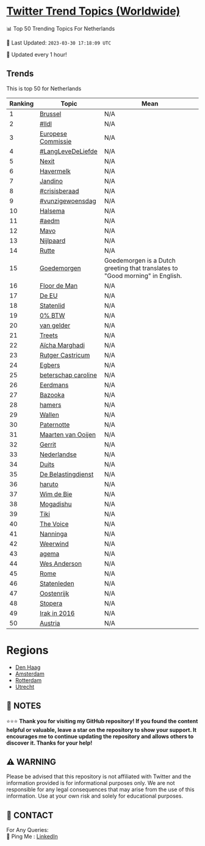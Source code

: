 [Twitter Trend Topics (Worldwide)](https://github.com/ErcinDedeoglu/Twitter-Trend-Topics)
==========


📊 Top 50 Trending Topics For Netherlands

📆 Last Updated: `2023-03-30 17:18:09 UTC`

🔧 Updated every 1 hour!


## Trends

This is top 50 for Netherlands

| Ranking | Topic | Mean |
| ------- | ------------ | ------------ |
| 1 | [Brussel](http://twitter.com/search?q=Brussel) | N/A |
| 2 | [#lldl](http://twitter.com/search?q=%23lldl) | N/A |
| 3 | [Europese Commissie](http://twitter.com/search?q=Europese+Commissie) | N/A |
| 4 | [#LangLeveDeLiefde](http://twitter.com/search?q=%23LangLeveDeLiefde) | N/A |
| 5 | [Nexit](http://twitter.com/search?q=Nexit) | N/A |
| 6 | [Havermelk](http://twitter.com/search?q=Havermelk) | N/A |
| 7 | [Jandino](http://twitter.com/search?q=Jandino) | N/A |
| 8 | [#crisisberaad](http://twitter.com/search?q=%23crisisberaad) | N/A |
| 9 | [#vunzigewoensdag](http://twitter.com/search?q=%23vunzigewoensdag) | N/A |
| 10 | [Halsema](http://twitter.com/search?q=Halsema) | N/A |
| 11 | [#aedm](http://twitter.com/search?q=%23aedm) | N/A |
| 12 | [Mavo](http://twitter.com/search?q=Mavo) | N/A |
| 13 | [Nijlpaard](http://twitter.com/search?q=Nijlpaard) | N/A |
| 14 | [Rutte](http://twitter.com/search?q=Rutte) | N/A |
| 15 | [Goedemorgen](http://twitter.com/search?q=Goedemorgen) | Goedemorgen is a Dutch greeting that translates to "Good morning" in English. |
| 16 | [Floor de Man](http://twitter.com/search?q=Floor+de+Man) | N/A |
| 17 | [De EU](http://twitter.com/search?q=De+EU) | N/A |
| 18 | [Statenlid](http://twitter.com/search?q=Statenlid) | N/A |
| 19 | [0% BTW](http://twitter.com/search?q=0%25+BTW) | N/A |
| 20 | [van gelder](http://twitter.com/search?q=van+gelder) | N/A |
| 21 | [Treets](http://twitter.com/search?q=Treets) | N/A |
| 22 | [Aïcha Marghadi](http://twitter.com/search?q=A%c3%afcha+Marghadi) | N/A |
| 23 | [Rutger Castricum](http://twitter.com/search?q=Rutger+Castricum) | N/A |
| 24 | [Egbers](http://twitter.com/search?q=Egbers) | N/A |
| 25 | [beterschap caroline](http://twitter.com/search?q=beterschap+caroline) | N/A |
| 26 | [Eerdmans](http://twitter.com/search?q=Eerdmans) | N/A |
| 27 | [Bazooka](http://twitter.com/search?q=Bazooka) | N/A |
| 28 | [hamers](http://twitter.com/search?q=hamers) | N/A |
| 29 | [Wallen](http://twitter.com/search?q=Wallen) | N/A |
| 30 | [Paternotte](http://twitter.com/search?q=Paternotte) | N/A |
| 31 | [Maarten van Ooijen](http://twitter.com/search?q=Maarten+van+Ooijen) | N/A |
| 32 | [Gerrit](http://twitter.com/search?q=Gerrit) | N/A |
| 33 | [Nederlandse](http://twitter.com/search?q=Nederlandse) | N/A |
| 34 | [Duits](http://twitter.com/search?q=Duits) | N/A |
| 35 | [De Belastingdienst](http://twitter.com/search?q=De+Belastingdienst) | N/A |
| 36 | [haruto](http://twitter.com/search?q=haruto) | N/A |
| 37 | [Wim de Bie](http://twitter.com/search?q=Wim+de+Bie) | N/A |
| 38 | [Mogadishu](http://twitter.com/search?q=Mogadishu) | N/A |
| 39 | [Tiki](http://twitter.com/search?q=Tiki) | N/A |
| 40 | [The Voice](http://twitter.com/search?q=The+Voice) | N/A |
| 41 | [Nanninga](http://twitter.com/search?q=Nanninga) | N/A |
| 42 | [Weerwind](http://twitter.com/search?q=Weerwind) | N/A |
| 43 | [agema](http://twitter.com/search?q=agema) | N/A |
| 44 | [Wes Anderson](http://twitter.com/search?q=Wes+Anderson) | N/A |
| 45 | [Rome](http://twitter.com/search?q=Rome) | N/A |
| 46 | [Statenleden](http://twitter.com/search?q=Statenleden) | N/A |
| 47 | [Oostenrijk](http://twitter.com/search?q=Oostenrijk) | N/A |
| 48 | [Stopera](http://twitter.com/search?q=Stopera) | N/A |
| 49 | [Irak in 2016](http://twitter.com/search?q=Irak+in+2016) | N/A |
| 50 | [Austria](http://twitter.com/search?q=Austria) | N/A |



# Regions

* [Den Haag](</Netherlands/Den Haag.md>)
* [Amsterdam](</Netherlands/Amsterdam.md>)
* [Rotterdam](</Netherlands/Rotterdam.md>)
* [Utrecht](</Netherlands/Utrecht.md>)



## 📝 NOTES

⭐⭐⭐ **Thank you for visiting my GitHub repository! If you found the content helpful or valuable, leave a star on the repository to show your support. It encourages me to continue updating the repository and allows others to discover it. Thanks for your help!**


## ⚠️ WARNING

Please be advised that this repository is not affiliated with Twitter and the information provided is for informational purposes only. We are not responsible for any legal consequences that may arise from the use of this information. Use at your own risk and solely for educational purposes.


## 📨 CONTACT

 For Any Queries:  
            🏓 Ping Me : [LinkedIn](https://www.linkedin.com/in/ercindedeoglu/)
